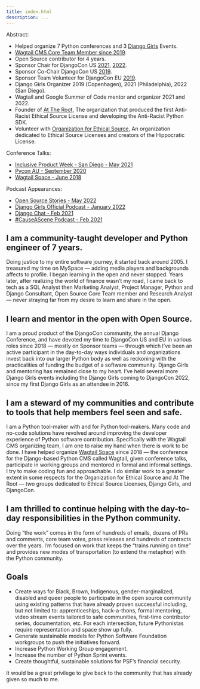 ```yaml
---
title: index.html
description: ...
---
```


Abstract:


* Helped organize 7 Python conferences and 3 [Django Girls](http://djangogirls.org) Events.
* [Wagtail CMS Core Team Member since 2019](https://github.com/orgs/wagtail/teams/core/members).
* Open Source contributor for 4 years.
* Sponsor Chair for DjangoCon US [2021](https://2021.djangocon.us/organizers/), [2022](https://2022.djangocon.us/organizers/).
* Sponsor Co\-Chair DjangoCon US [2019](http://2019.djangocon.us/organizers).
* Sponsor Team Volunteer for DjangoCon EU [2019](https://2019.djangocon.eu/team/).
* Django Girls Organizer 2019 (Copenhagen), 2021 (Philadelphia), 2022 (San Diego).
* Wagtail and Google Summer of Code mentor and organizer 2021 and 2022\.
* Founder of [At The Root](http://attheroot.dev), The organization that produced the first Anti\-Racist Ethical Source License and developing the Anti\-Racist Python SDK.
* Volunteer with [Organization for Ethical Source](http://ethicalsource.dev), An organization dedicated to Ethical Source Licenses and creators of the Hippocratic License.


Conference Talks:


* [Inclusive Product Week \- San Diego \- May 2021](https://www.inclusiveproductweek.org/speakers/#DawnWages)
* [Pycon AU \- September 2020](https://www.youtube.com/watch?v=S6ntmaq3hIw)
* [Wagtail Space \- June 2018](https://www.youtube.com/watch?v=C-tXt5fLj_s)


Podcast Appearances:


* [Open Source Stories \- May 2022](https://www.opensourcestories.org/stories/2022/dawn-wages/)
* [Django Girls Official Podcast \- January 2022](https://anchor.fm/djangogirls/episodes/the-road-to-Django-with-Dawn-Wages-e1ctg68)
* [Django Chat \- Feb 2021](https://djangochat.com/episodes/wagtail-react-gatsby-dawn-wages-RaD8k37m)
* [\#CauseAScene Podcast \- Feb 2021](https://hashtagcauseascene.com/podcast/)


## I am a community\-taught developer and Python engineer of 7 years.


Doing justice to my entire software journey, it started back around 2005\. I treasured my time on MySpace — adding media players and backgrounds affects to profile. I began learning in the open and never stopped. Years later, after realizing the world of finance wasn’t my road, I came back to tech as a SQL Analyst then Marketing Analyst, Project Manager, Python and Django Consultant, Open Source Core Team member and Research Analyst — never straying far from my desire to learn and share in the open.


## I learn and mentor in the open with Open Source.


I am a proud product of the DjangoCon community, the annual Django Conference, and have devoted my time to DjangoCon US and EU in various roles since 2018 — mostly on Sponsor teams — through which I’ve been an active participant in the day\-to\-day ways individuals and organizations invest back into our larger Python body as well as reckoning with the practicalities of funding the budget of a software community. Django Girls and mentoring has remained close to my heart. I’ve held several more Django Girls events including the Django Girls coming to DjangoCon 2022, since my first Django Girls as an attendee in 2016\. 


## I am a steward of my communities and contribute to tools that help members feel seen and safe.


I am a Python tool\-maker with and for Python tool\-makers. Many code and no\-code solutions have revolved around improving the developer experience of Python software contribution. Specifically with the Wagtail CMS organizing team, I am one to raise my hand when there is work to be done. I have helped organize [Wagtail Space](https://us.wagtail.space/) since 2018 — the conference for the Django\-based Python CMS called Wagtail, given conference talks, participate in working groups and mentored in formal and informal settings. I try to make coding fun and approachable. I do similar work to a greater extent in some respects for the Organization for Ethical Source and At The Root — two groups dedicated to Ethical Source Licenses, Django Girls, and DjangoCon.


## I am thrilled to continue helping with the day\-to\-day responsibilities in the Python community.


Doing “the work” comes in the form of hundreds of emails, dozens of PRs and comments, core team votes, press releases and hundreds of contracts over the years. I’m focused on work that keeps the “trains running on time” and provides new modes of transportation (to extend the metaphor) with the Python community.


## Goals


* Create ways for Black, Brown, Indigenous, gender\-marginalized, disabled and queer people to participate in the open source community using existing patterns that have already proven successful including, but not limited to: apprenticeships, hack\-a\-thons, formal mentoring, video stream events tailored to safe communities, first\-time contributor series, documentation, etc. For each intersection, future Pythonistas require representation and space show up fully.
* Generate sustainable models for Python Software Foundation workgroups to push the initiatives forward.
* Increase Python Working Group engagement.
* Increase the number of Python Sprint events.
* Create thoughtful, sustainable solutions for PSF’s financial security.


It would be a great privilege to give back to the community that has already given so much to me.


